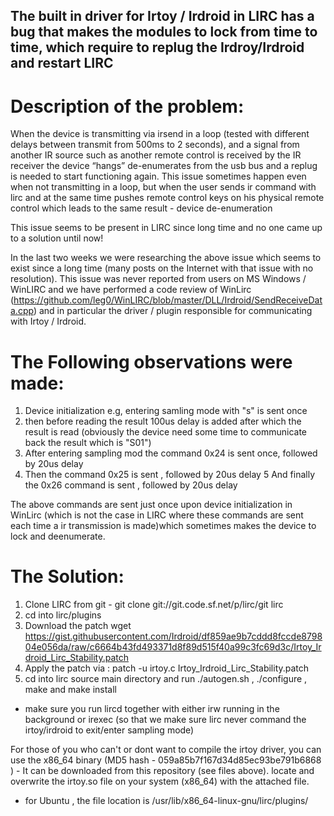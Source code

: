 ## The built in driver for Irtoy / Irdroid in LIRC has a bug that makes the modules to lock from time to time, which require to replug the Irdroy/Irdroid and restart LIRC

# Description of the problem:

When the device is transmitting via irsend in a loop (tested with different delays between transmit from 500ms to 2 seconds), and a signal from another IR source such as another remote control is received by the IR receiver the device “hangs” de-enumerates from the usb bus and a replug is needed to start functioning again. This issue sometimes happen even when not transmitting in a loop, but when the user sends ir command with lirc and at the same time pushes remote control keys on his physical remote control which leads to the same result - device de-enumeration

This issue seems to be present in LIRC since long time and no one came up to a solution until now!

In the last two weeks we were researching the above issue which seems to exist since a long time (many posts on the Internet with that issue with no resolution). This issue was never
reported from users on MS Windows / WinLIRC and we have performed a code review of WinLirc (https://github.com/leg0/WinLIRC/blob/master/DLL/Irdroid/SendReceiveData.cpp) and in particular
the driver / plugin responsible for communicating with Irtoy / Irdroid.

# The Following observations were made:

1. Device initialization e.g, entering samling mode with "s" is sent once
2. then before reading the result 100us delay is added after which the result is read (obviously the device need some time to communicate back the result which is "S01")
3. After entering sampling mod the command 0x24 is sent once, followed by 20us delay
4. Then the command 0x25 is sent , followed by 20us delay
5  And finally the 0x26 command is sent , followed by 20us delay

The above commands are sent just once upon device initialization in WinLirc (which is not the case in LIRC where these commands are sent each time a ir transmission is made)which sometimes makes the device to lock and deenumerate.

# The Solution:

1. Clone LIRC from git -  git clone git://git.code.sf.net/p/lirc/git lirc
2. cd into lirc/plugins
3. Download the patch wget https://gist.githubusercontent.com/Irdroid/df859ae9b7cddd8fccde879804e056da/raw/c6664b43fd493371d8f89d515f40a99c3fc69d3c/Irtoy_Irdroid_Lirc_Stability.patch
4. Apply the patch via : patch -u irtoy.c Irtoy_Irdroid_Lirc_Stability.patch
5. cd into lirc source main directory and run ./autogen.sh , ./configure , make and make install 

* make sure you run lircd together with either irw running in the background or irexec (so that we make sure lirc never command the irtoy/irdroid to exit/enter sampling mode)

For those of you who can't or dont want to compile the irtoy driver, you can use the x86_64 binary (MD5 hash - 059a85b7f167d34d85ec93be791b6868 ) - It can be downloaded from this repository (see files above). locate and overwrite the irtoy.so file on your system (x86_64) with the attached file.
* for Ubuntu , the file location is  /usr/lib/x86_64-linux-gnu/lirc/plugins/
